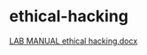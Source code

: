 # ethical-hacking

[LAB MANUAL ethical hacking.docx](https://github.com/chantigorantla/ethical-hacking/files/10799734/LAB.MANUAL.ethical.hacking.docx)
